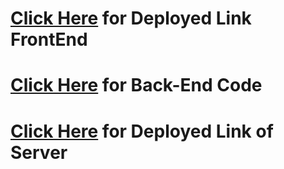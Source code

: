 # [Click Here](https://shop-cart-8.netlify.app/) for Deployed Link FrontEnd

# [Click Here](https://github.com/ankesai8/ShopCart-BackEnd) for Back-End Code

# [Click Here](https://shop-cart-8.herokuapp.com/) for Deployed Link of Server 

